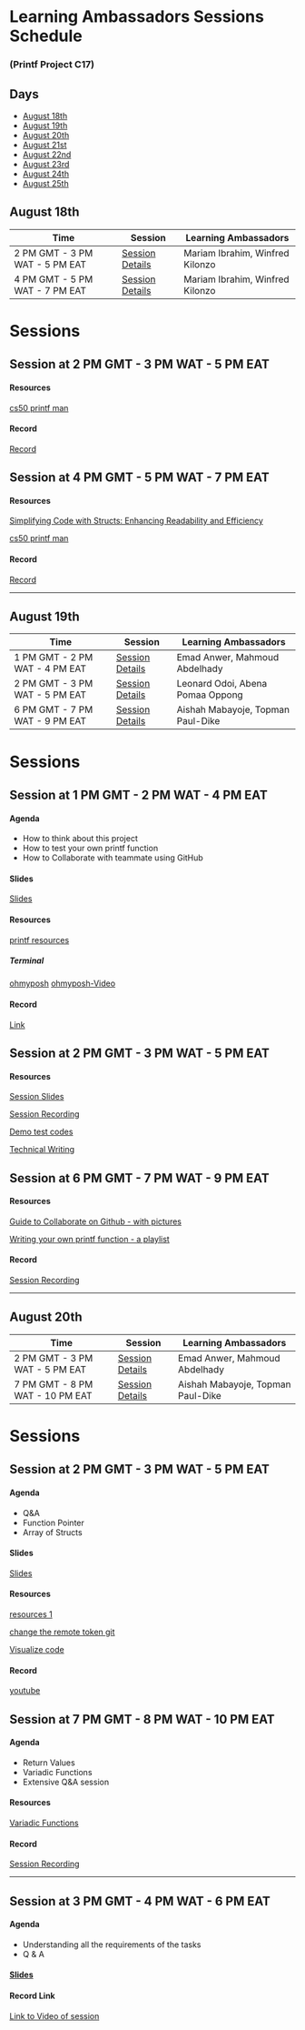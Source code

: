 # Learning Ambassadors Sessions Schedule 
### (Printf Project C17)


## Days
- [August 18th](#august-18th)
- [August 19th](#august-19th)
- [August 20th](#august-20th)
- [August 21st](#august-21st)
- [August 22nd](#august-22nd)
- [August 23rd](#august-23rd)
- [August 24th](#august-24th)
- [August 25th](#august-25th)


## August 18th

| Time                             | Session                             | Learning Ambassadors   |
|----------------------------------|-------------------------------------|------------------------|
| 2 PM GMT - 3 PM WAT - 5 PM EAT | [Session Details](#session-at-2-pm-gmt---3-pm-wat---5-pm-eat) | Mariam Ibrahim, Winfred Kilonzo |
| 4 PM GMT - 5 PM WAT - 7 PM EAT | [Session Details](#session-at-4-pm-gmt---5-pm-wat---7-pm-eat) | Mariam Ibrahim, Winfred Kilonzo |

# Sessions
## Session at 2 PM GMT - 3 PM WAT - 5 PM EAT

#### Resources
[cs50 printf man](https://manual.cs50.io/3/printf)

#### Record
[Record](https://www.youtube.com/watch?v=g8wMYEVPdmY&ab_channel=MariamIbrahim)

## Session at 4 PM GMT - 5 PM WAT - 7 PM EAT

#### Resources
[Simplifying Code with Structs: Enhancing Readability and Efficiency](https://medium.com/@lovelymariafever/simplifying-code-with-structs-enhancing-readability-and-efficiency-615d6b4c8aa4)

[cs50 printf man](https://manual.cs50.io/3/printf)

#### Record
[Record](https://youtu.be/kFsGFgCdZSk)

***
## August 19th
| Time                             | Session                             | Learning Ambassadors   |
|----------------------------------|-------------------------------------|------------------------|
| 1 PM GMT - 2 PM WAT - 4 PM EAT | [Session Details](#session-at-1-pm-gmt---2-pm-wat---4-pm-eat) | Emad Anwer, Mahmoud Abdelhady |
| 2 PM GMT - 3 PM WAT - 5 PM EAT   |[Session Details](#session-at-2-pm-gmt---4-pm-wat---5-pm-eat) | Leonard Odoi, Abena Pomaa Oppong |
| 6 PM GMT - 7 PM WAT - 9 PM EAT | [Session Details](#session-at-6-pm-gmt---7-pm-wat---9-pm-eat) | Aishah Mabayoje, Topman Paul-Dike |


# Sessions
## Session at 1 PM GMT - 2 PM WAT - 4 PM EAT

#### Agenda
- How to think about this project
- How to test your own printf function 
- How to Collaborate with teammate using GitHub 


#### Slides
[Slides](https://docs.google.com/presentation/d/1AfWoSCV3OpRB9bn3c3WbpVWrJz2GVZPXuReZeazUtKQ/edit#slide=id.p1)

#### Resources
[printf resources](https://alx-feb-resources.notion.site/Month-1-b35434939a8f4a88a980081ade149c40#02f90ae5de174c34a52e2ea7af9a8b71)
##### Terminal
[ohmyposh](https://ohmyposh.dev/)
[ohmyposh-Video](https://www.youtube.com/watch?v=2LEnBXH8xV0&ab_channel=TroubleChute)

#### Record
[Link](https://youtu.be/s6z0Saa_sIw)


## Session at 2 PM GMT - 3 PM WAT - 5 PM EAT

#### Resources
[Session Slides](https://1drv.ms/p/s!AqF5GEfW26fWhneQhtBpQRnIpvEz)

[Session Recording](https://drive.google.com/file/d/1XKDyNmwbIOEVmd3OOcVHmTg6VrLmQTYm/view?usp=sharing)

[Demo test codes](https://docs.google.com/document/d/19mfaTI-dB0iJGZ3dlYWVcY6Ull7XyKsX_M5lmqLGEeM/edit)

[Technical Writing](https://medium.com/@abenapomaa)



## Session at 6 PM GMT - 7 PM WAT - 9 PM EAT

#### Resources
[Guide to Collaborate on Github - with pictures](https://docs.google.com/document/d/1UObHlvmNMEakiw086eC4RnsHSitw4DtvvrIB2yo_o5g/edit?usp=sharing)

[Writing your own printf function - a playlist](https://www.youtube.com/playlist?list=PLU10dryLOLEGFF4ds1a9SQe5uhMLoCHb3)

#### Record
[Session Recording](https://youtu.be/bj9F--hWp98)





***

## August 20th
| Time                             | Session                             | Learning Ambassadors   |
|----------------------------------|-------------------------------------|------------------------|
| 2 PM GMT - 3 PM WAT - 5 PM EAT | [Session Details](#session-at-2-pm-gmt---3-pm-wat---5-pm-eat) | Emad Anwer, Mahmoud Abdelhady |
| 7 PM GMT - 8 PM WAT - 10 PM EAT | [Session Details](#session-at-7-pm-gmt---8-pm-wat---10-pm-eat) | Aishah Mabayoje, Topman Paul-Dike |

# Sessions
## Session at 2 PM GMT - 3 PM WAT - 5 PM EAT

#### Agenda
- Q&A
- Function Pointer
- Array of Structs

#### Slides
[Slides](https://docs.google.com/presentation/d/1E0qzLBZaYNWUWY6F7xSGaosioR31gncTWrk2ujljjTw/edit?usp=sharing)

#### Resources
[resources 1](https://medium.com/geekculture/how-to-change-your-github-remote-authentication-from-username-password-to-personal-access-token-64e527a766cf)

[change the remote token git](https://alx-feb-resources.notion.site/Month-1-b35434939a8f4a88a980081ade149c40#02f90ae5de174c34a52e2ea7af9a8b71)

[Visualize code](https://pythontutor.com/render.html#mode=display)

#### Record
[youtube](https://youtu.be/xlDoHWbUDJA)

## Session at 7 PM GMT - 8 PM WAT - 10 PM EAT

#### Agenda
- Return Values
- Variadic Functions 
- Extensive Q&A session

#### Resources
[Variadic Functions](https://en.cppreference.com/w/c/variadic#:~:text=Variadic%20functions%20are%20functions%20)

#### Record
[Session Recording](https://youtu.be/FCK7GHjgEgA)

***
<!--
## August 21st
| Time                             | Session                             | Learning Ambassadors   |
|----------------------------------|-------------------------------------|------------------------|
| 7 PM GMT - 8 PM WAT - 10 PM EAT | [Session Details](#session-at-7-pm-gmt---8-pm-wat---10-pm-eat) | Emad Anwer, Mahmoud Abdelhady |
| 3 PM GMT - 4 PM WAT - 6PM EAT   | [Session Details](#Session at 3 PM GMT - 4 PM WAT - 6 PM EAT)   | Leonard Odoi, Abena Pomaa Oppong|
# Sessions
## Session at 7 PM GMT - 8 PM WAT - 10 PM EAT

#### Agenda
- 
- 
- 
- 

#### Slides
[Slides]()

#### Resources
[resources 1]()

[resources 2]()

#### Record
[SOON]()

-->

## Session at 3 PM GMT - 4 PM WAT - 6 PM EAT

#### Agenda
- Understanding all the requirements of the tasks
- Q & A

#### [Slides](https://docs.google.com/presentation/d/1CwXWTeWueNXy9NeA6t-nTBDIlog_qxPI/edit?usp=sharing&ouid=114295522366320278838&rtpof=true&sd=true)

#### Record Link
[Link to Video of session](https://drive.google.com/file/d/13-zwI-wwa_Jjhggqnv82TrQ9-93bNNHo/view?usp=sharing)




<!--
***

## August 22nd
| Time                             | Session                             | Learning Ambassadors   |
|----------------------------------|-------------------------------------|------------------------|
|   | [Session Details]() |  |

# Sessions

***
## August 23rd
| Time                             | Session                             | Learning Ambassadors   |
|----------------------------------|-------------------------------------|------------------------|
|   | [Session Details]() |  |

# Sessions

***

## August 24th
| Time                             | Session                             | Learning Ambassadors   |
|----------------------------------|-------------------------------------|------------------------|
|   | [Session Details]() |  |

# Sessions

***

## August 25th
| Time                             | Session                             | Learning Ambassadors   |
|----------------------------------|-------------------------------------|------------------------|
|   | [Session Details]() |  |

# Sessions

***
-->
